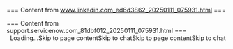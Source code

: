 === Content from www.linkedin.com_ed6d3862_20250111_075931.html ===




=== Content from support.servicenow.com_81dbf012_20250111_075931.html ===
  Loading...Skip to page contentSkip to chatSkip to page contentSkip to chat
##

##

##

##


